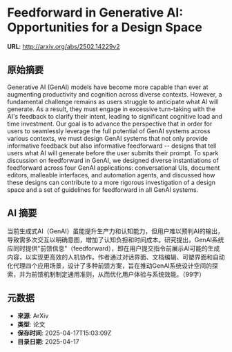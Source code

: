 # Feedforward in Generative AI: Opportunities for a Design Space

**URL**: http://arxiv.org/abs/2502.14229v2

## 原始摘要

Generative AI (GenAI) models have become more capable than ever at augmenting
productivity and cognition across diverse contexts. However, a fundamental
challenge remains as users struggle to anticipate what AI will generate. As a
result, they must engage in excessive turn-taking with the AI's feedback to
clarify their intent, leading to significant cognitive load and time
investment. Our goal is to advance the perspective that in order for users to
seamlessly leverage the full potential of GenAI systems across various
contexts, we must design GenAI systems that not only provide informative
feedback but also informative feedforward -- designs that tell users what AI
will generate before the user submits their prompt. To spark discussion on
feedforward in GenAI, we designed diverse instantiations of feedforward across
four GenAI applications: conversational UIs, document editors, malleable
interfaces, and automation agents, and discussed how these designs can
contribute to a more rigorous investigation of a design space and a set of
guidelines for feedforward in all GenAI systems.


## AI 摘要

当前生成式AI（GenAI）虽能提升生产力和认知能力，但用户难以预判AI的输出，导致需多次交互以明确意图，增加了认知负担和时间成本。研究提出，GenAI系统应同时提供"前馈信息"（feedforward），即在用户提交指令前展示AI可能的生成内容，以实现更高效的人机协作。作者通过对话界面、文档编辑、可塑界面和自动化代理四个应用场景，设计了多种前馈方案，旨在推动GenAI系统设计空间的探索，并为前馈机制制定通用准则，从而优化用户体验与系统效能。（99字）

## 元数据

- **来源**: ArXiv
- **类型**: 论文
- **保存时间**: 2025-04-17T15:03:09Z
- **目录日期**: 2025-04-17
